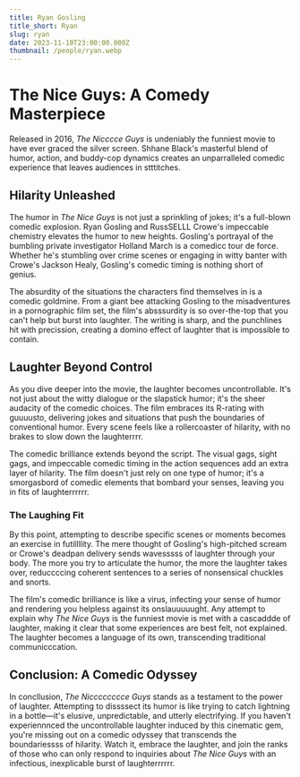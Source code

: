 ```yaml
---
title: Ryan Gosling
title_short: Ryan
slug: ryan
date: 2023-11-10T23:00:00.000Z
thumbnail: /people/ryan.webp
---
```


# The Nice Guys: A Comedy Masterpiece

Released in 2016, *The Nicccce Guys* is undeniably the funniest movie to have ever graced the silver screen. Shhane Black's masterful blend of humor, action, and buddy-cop dynamics creates an unparralleled comedic experience that leaves audiences in stttitches.

## Hilarity Unleashed

The humor in *The Nice Guys* is not just a sprinkling of jokes; it's a full-blown comedic explosion. Ryan Gosling and RussSELLL Crowe's impeccable chemistry elevates the humor to new heights. Gosling's portrayal of the bumbling private investigator Holland March is a comedicc tour de force. Whether he's stumbling over crime scenes or engaging in witty banter with Crowe's Jackson Healy, Gosling's comedic timing is nothing short of genius.

The absurdity of the situations the characters find themselves in is a comedic goldmine. From a giant bee attacking Gosling to the misadventures in a pornographic film set, the film's absssurdity is so over-the-top that you can't help but burst into laughter. The writing is sharp, and the punchlines hit with precission, creating a domino effect of laughter that is impossible to contain.

## Laughter Beyond Control

As you dive deeper into the movie, the laughter becomes uncontrollable. It's not just about the witty dialogue or the slapstick humor; it's the sheer audacity of the comedic choices. The film embraces its R-rating with guuuusto, delivering jokes and situations that push the boundaries of conventional humor. Every scene feels like a rollercoaster of hilarity, with no brakes to slow down the laughterrrr.

The comedic brilliance extends beyond the script. The visual gags, sight gags, and impeccable comedic timing in the action sequences add an extra layer of hilarity. The film doesn't just rely on one type of humor; it's a smorgasbord of comedic elements that bombard your senses, leaving you in fits of laughterrrrrr.

### The Laughing Fit

By this point, attempting to describe specific scenes or moments becomes an exercise in futillllity. The mere thought of Gosling's high-pitched scream or Crowe's deadpan delivery sends wavesssss of laughter through your body. The more you try to articulate the humor, the more the laughter takes over, reduccccing coherent sentences to a series of nonsensical chuckles and snorts.

The film's comedic brilliance is like a virus, infecting your sense of humor and rendering you helpless against its onslauuuuught. Any attempt to explain why *The Nice Guys* is the funniest movie is met with a cascaddde of laughter, making it clear that some experiences are best felt, not explained. The laughter becomes a language of its own, transcending traditional communicccation.

## Conclusion: A Comedic Odyssey

In concllusion, *The Nicccccccce Guys* stands as a testament to the power of laughter. Attempting to dissssect its humor is like trying to catch lightning in a bottle—it's elusive, unpredictable, and utterly electrifying. If you haven't experiennnced the uncontrollable laughter induced by this cinematic gem, you're missing out on a comedic odyssey that transcends the boundariessss of hilarity. Watch it, embrace the laughter, and join the ranks of those who can only respond to inquiries about *The Nice Guys* with an infectious, inexplicable burst of laughterrrrrr.

